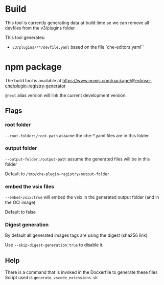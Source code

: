 # Build

This tool is currently generating data at build time so we can remove all devfiles from the v3/plugins folder

This tool generates:
- `v3/plugins/**/devfile.yaml` based on the file `che-editors.yaml``

# npm package

The build tool is available at https://www.npmjs.com/package/@eclipse-che/plugin-registry-generator

`@next` alias version will link the current development version.

## Flags
    
### root folder
`--root-folder:/root-path` assume the che-*.yaml files are in this folder

### output folder
`--output-folder:/output-path` assume the generated files will be in this folder

Default to `/tmp/che-plugin-registry/output-folder`

### embed the vsix files
`--embed-vsix:true` will embed the vsix in the generated output folder (and in the OCI image)

Default to false

### Digest generation
By default all generated images tags are using the digest (sha256 link)

Use `--skip-digest-generation:true` to disable it.


## Help

There is a command that is invoked in the Dockerfile to generate these files
Script used is `generate_vscode_extensions.sh` 
